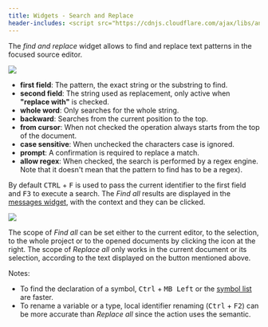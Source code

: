 ```yaml
---
title: Widgets - Search and Replace
header-includes: <script src="https://cdnjs.cloudflare.com/ajax/libs/anchor-js/4.2.2/anchor.min.js"></script>
--- 
```


The _find and replace_ widget allows to find and replace text patterns in the focused source editor.

![](img/search.png)

- **first field**: The pattern, the exact string or the substring to find.
- **second field**: The string used as replacement, only active when **"replace with"** is checked.
- **whole word**: Only searches for the whole string.
- **backward**: Searches from the current position to the top.
- **from cursor**: When not checked the operation always starts from the top of the document.
- **case sensitive**: When unchecked the characters case is ignored.
- **prompt**: A confirmation is required to replace a match.
- **allow regex**: When checked, the search is performed by a regex engine. Note that it doesn't mean that the pattern to find has to be a regex).

By default <kbd>CTRL</kbd> + <kbd>F</kbd> is used to pass the current identifier to the first field and <kbd>F3</kbd> to execute a search.
The _Find all_ results are displayed in the [messages widget](widgets_messages.html), with the context and they can be clicked.

![](img/find_all_results.png)

The scope of _Find all_ can be set either to the current editor, to the selection, to the whole project or to the opened documents by clicking the icon at the right.
The scope of _Replace all_ only works in the current document or its selection, according to the text displayed on the button mentioned above.

Notes:

- To find the declaration of a symbol, <kbd>Ctrl</kbd> + <kbd>MB Left</kbd> or the [symbol list](widgets_symbol_list.html) are faster.
- To rename a variable or a type, local identifier renaming (<kbd>Ctrl</kbd> + <kbd>F2</kbd>) can be more accurate than _Replace all_ since the action uses the semantic.

<script>anchors.add();</script>
